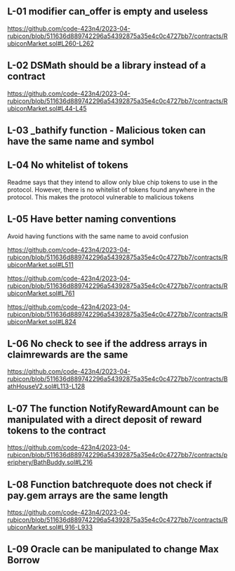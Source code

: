 ## L-01 modifier can_offer is empty and useless 
https://github.com/code-423n4/2023-04-rubicon/blob/511636d889742296a54392875a35e4c0c4727bb7/contracts/RubiconMarket.sol#L260-L262

## L-02 DSMath should be a library instead of a contract 

https://github.com/code-423n4/2023-04-rubicon/blob/511636d889742296a54392875a35e4c0c4727bb7/contracts/RubiconMarket.sol#L44-L45

## L-03 _bathify function - Malicious token can have the same name and symbol


## L-04 No whitelist of tokens
Readme says that they intend to allow only blue chip tokens to use in the protocol. However, there is no whitelist of tokens found anywhere in the protocol. This makes the protocol vulnerable to malicious tokens

## L-05 Have better naming conventions 
Avoid having functions with the same name to avoid confusion

https://github.com/code-423n4/2023-04-rubicon/blob/511636d889742296a54392875a35e4c0c4727bb7/contracts/RubiconMarket.sol#L511

https://github.com/code-423n4/2023-04-rubicon/blob/511636d889742296a54392875a35e4c0c4727bb7/contracts/RubiconMarket.sol#L761

https://github.com/code-423n4/2023-04-rubicon/blob/511636d889742296a54392875a35e4c0c4727bb7/contracts/RubiconMarket.sol#L824


## L-06 No check to see if the address arrays in claimrewards are the same 

https://github.com/code-423n4/2023-04-rubicon/blob/511636d889742296a54392875a35e4c0c4727bb7/contracts/BathHouseV2.sol#L113-L128


## L-07 The function NotifyRewardAmount can be manipulated with a direct deposit of reward tokens to the contract 

https://github.com/code-423n4/2023-04-rubicon/blob/511636d889742296a54392875a35e4c0c4727bb7/contracts/periphery/BathBuddy.sol#L216


## L-08 Function batchrequote does not check if pay.gem arrays are the same length

https://github.com/code-423n4/2023-04-rubicon/blob/511636d889742296a54392875a35e4c0c4727bb7/contracts/RubiconMarket.sol#L916-L933

## L-09 Oracle can be manipulated to change Max Borrow 



